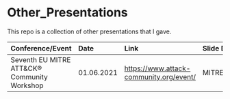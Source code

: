 # Other_Presentations

This repo is a collection of other presentations that I gave. 

Conference/Event | Date | Link | Slide Deck | Further Information 
 :-------------------------- | :-----| :---------------------------------------------------- |:---------------- |:----------------:|
 Seventh EU MITRE ATT&CK® Community Workshop | 01.06.2021| https://www.attack-community.org/event/ | MITREATTACKCON.pdf |https://d3sre.medium.com/how-to-integrate-mitre-att-ck-into-official-security-documentations-3936ff896d13


